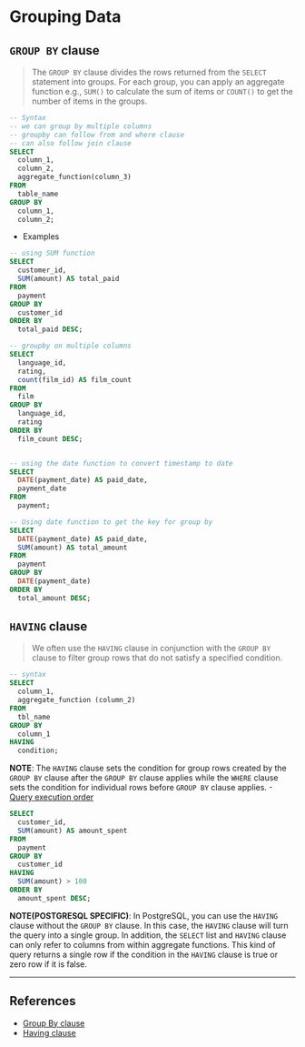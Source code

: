 # Grouping Data

## `GROUP BY` clause

> The `GROUP BY` clause divides the rows returned from the `SELECT` statement into groups. For each group, you can apply an aggregate function e.g.,  `SUM()` to calculate the sum of items or `COUNT()` to get the number of items in the groups.

```Sql
-- Syntax
-- we can group by multiple columns
-- groupby can follow from and where clause
-- can also follow join clause
SELECT
  column_1,
  column_2,
  aggregate_function(column_3)
FROM
  table_name
GROUP BY
  column_1,
  column_2;
```

* Examples

```Sql
-- using SUM function
SELECT
  customer_id,
  SUM(amount) AS total_paid
FROM
  payment
GROUP BY
  customer_id
ORDER BY
  total_paid DESC;

-- groupby on multiple columns
SELECT
  language_id,
  rating,
  count(film_id) AS film_count
FROM
  film
GROUP BY
  language_id,
  rating
ORDER BY
  film_count DESC;


-- using the date function to convert timestamp to date
SELECT
  DATE(payment_date) AS paid_date,
  payment_date
FROM
  payment;

-- Using date function to get the key for group by
SELECT
  DATE(payment_date) AS paid_date,
  SUM(amount) AS total_amount
FROM
  payment
GROUP BY
  DATE(payment_date)
ORDER BY
  total_amount DESC;
```

## `HAVING` clause

> We often use the `HAVING` clause in conjunction with the `GROUP BY` clause to filter group rows that do not satisfy a specified condition.

```Sql
-- syntax
SELECT
  column_1,
  aggregate_function (column_2)
FROM
  tbl_name
GROUP BY
  column_1
HAVING
  condition;
```

**NOTE**: The `HAVING` clause sets the condition for group rows created by the `GROUP BY` clause after the `GROUP BY` clause applies while the `WHERE` clause sets the condition for individual rows before `GROUP BY` clause applies. -[Query execution order](../misc/query_execution_order.md)

```Sql
SELECT
  customer_id,
  SUM(amount) AS amount_spent
FROM
  payment
GROUP BY
  customer_id
HAVING
  SUM(amount) > 100
ORDER BY
  amount_spent DESC;
```

**NOTE(POSTGRESQL SPECIFIC)**: In PostgreSQL, you can use the `HAVING` clause without the `GROUP BY` clause. In this case, the `HAVING` clause will turn the query into a single group. In addition, the `SELECT` list and `HAVING` clause can only refer to columns from within aggregate functions. This kind of query returns a single row if the condition in the `HAVING` clause is true or zero row if it is false.

---

## References

* [Group By clause](https://www.postgresqltutorial.com/postgresql-group-by/)
* [Having clause](https://www.postgresqltutorial.com/postgresql-having/)
